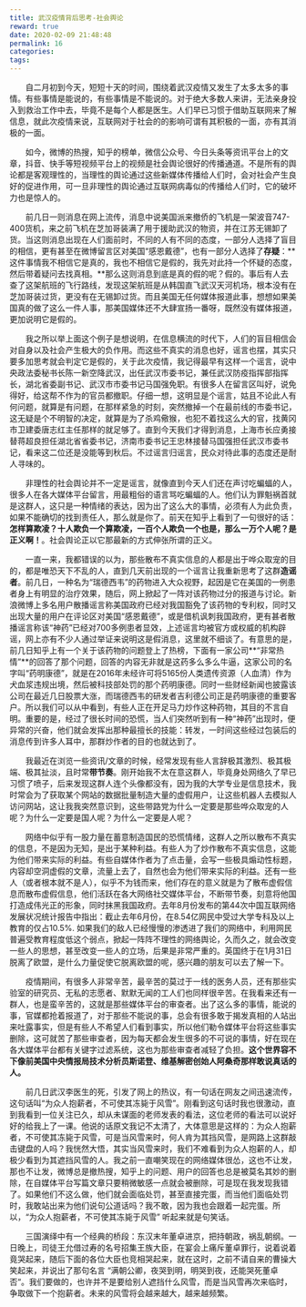 ```yaml
---
title: 武汉疫情背后思考-社会舆论
reward: true
date: 2020-02-09 21:48:48
permalink: 16
categories:
tags:
---
```


　　自二月初到今天，短短十天的时间，围绕着武汉疫情又发生了太多太多的事情。有些事情是能说的，有些事情是不能说的。对于绝大多数人来讲，无法亲身投入到救治工作中去，毕竟不是每个人都是医生。人们早已习惯于借助互联网来了解信息，就此次疫情来说，互联网对于社会的的影响可谓有其积极的一面，亦有其消极的一面。

　　如今，微博的热搜，知乎的榜单，微信公众号、今日头条等资讯平台上的文章，抖音、快手等短视频平台上的视频是社会舆论很好的传播通道。不是所有的舆论都是客观理性的，当理性的舆论通过这些新媒体传播给人们时，会对社会产生良好的促进作用，可一旦非理性的舆论通过互联网病毒似的传播给人们时，它的破坏力也是惊人的。

　　前几日一则消息在网上流传，消息中说美国派来撤侨的飞机是一架波音747-400货机，来之前飞机在芝加哥装满了用于援助武汉的物资，并在江苏无锡卸了货。当这则消息出现在人们面前时，不同的人有不同的态度，一部分人选择了盲目的相信，更有甚至在微博留言区对美国“感恩戴德”，也有一部分人选择了**存疑**：**这件事情我不相信它是真的，我也不相信它是假的，我先对此持一个怀疑的态度，然后带着疑问去找真相。**那么这则消息到底是真的假的呢？假的。事后有人去查了这架航班的飞行路线，发现这架航班是从韩国直飞武汉天河机场，根本没有在芝加哥装过货，更没有在无锡卸过货。而且美国无任何媒体报道此事，想想如果美国真的做了这么一件人事，那美国媒体还不大肆宣扬一番呀，既然没有媒体报道，更加说明它是假的。

　　我之所以举上面这个例子是想说明，在信息横流的时代下，人们的盲目相信会对自身以及社会产生极大的负作用。而这些不真实的消息也好，谣言也摆，其实只要多加思考就会判定它是假的，关于此次疫情，我记得最早有这样一个谣言，说中央政法委秘书长陈一新空降武汉，出任武汉市委书记，兼任武汉防疫指挥部指挥长，湖北省委副书记、武汉市市委书记马国强免职。有很多人在留言区叫好，说免得好，给这帮不作为的官员都撤职。仔细一想，这明显是个谣言，姑且不论此人有何问题，就算是有问题，在那样紧急的时刻，突然撤掉一个在最前线的市委书记，这无疑是个不明智的决定，就算是为了杀鸡儆猴，也犯不着找这么大的官，找黄冈市卫建委唐志红主任那样的就足够了。直到今天我们才得到消息，上海市长应勇接替蒋超良担任湖北省省委书记，济南市委书记王忠林接替马国强担任武汉市委书记，看来这二位还是没能等到秋后。不过谣言归谣言，民众对待此事的态度还是耐人寻味的。

　　非理性的社会舆论并不一定是谣言，就像直到今天人们还在声讨吃蝙蝠的人，很多人在各大媒体平台留言，用最粗俗的语言骂吃蝙蝠的人。他们认为罪魁祸首就是这群人，这只是一种情绪的表达，因为出了这么大的事情，必须有人为此负责，如果不能确切的找到责任人，那么就是你了。前天在知乎上看到了一句很好的话：**怎样算欺凌？十人欺负一个算欺凌，一百个人欺负一个也是，那么一万个人呢？是正义啊！**。社会舆论正以它那最新的方式伸张所谓的正义。

　　一直一来，我都错误的以为，那些散布不真实信息的人都是出于哗众取宠的目的，都是唯恐天下不乱的人，直到几天前出现的一个谣言让我重新思考了这群**造谣者**。前几日，一种名为“瑞德西韦”的药物进入大众视野，起因是它在美国的一例患者身上有明显的治疗效果，随后，网上掀起了一阵对该药物过分的报道与讨论。新浪微博上多名用户散播谣言称美国政府已经对我国豁免了该药物的专利权，同时又出现大量的用户在评论区对美国“感恩戴德”，或是借机讽刺我国政府，更有甚者散播谣言称该“神药”已经对700多例患者显效，上述谣言均被官方或权威的机构辟谣，网上亦有不少人通过举证来说明这是假消息，这里就不细谈了。有意思的是，前几日知乎上有一个关于该药物的问题登上了热榜，下面有一家公司**“非常热情”**的回答了那个问题，回答的内容无非就是这药多么多么牛逼，这家公司的名字叫“药明康德”，就是在2016年未经许可将5165份人类遗传资源（人血清）作为犬血浆违规出境，然后被科技部处罚的那个药明康德。同时一些财经新闻也披露该公司在最近几日股票大涨，而瑞德西韦的研发者吉利德公司正是药明康德的重要客户。所以我们可以从中看到，有些人正在开足马力炒作这种药物，其目的不言自明。重要的是，经过了很长时间的恐慌，当人们突然听到有一种“神药”出现时，便异常的兴奋，他们就会发挥出那种最擅长的技能：转发，一时间这些经过包装后的消息传到许多人耳中，那群炒作者的目的也就达到了。

　　我最近在浏览一些资讯/文章的时候，经常发现有些人言辞极其激烈、极其极端、极其扯淡，且时常**带节奏**。刚开始我不太在意这群人，毕竟身处网络久了早已习惯了喷子，后来发现这群人连个头像都没有，因为我的大学专业是信息技术，我时常会为了获取某个网站的数据批量制造大量的虚假用户，让这些机器人去模拟人访问网站，这让我我突然意识到，这些带路党为什么一定要是那些哗众取宠的人呢？为什么一定要是国人呢？为什么一定要是人呢？

　　网络中似乎有一股力量在蓄意制造国民的恐慌情绪，这群人之所以散布不真实的信息，不是因为无知，是出于某种利益。有些人为了炒作散布不真实信息，这能为他们带来实际的利益。有些自媒体作者为了点击量，会写一些极具煽动性标题，内容却空洞虚假的文章，流量上去了，自然也会为他们带来实际的利益。还有一些人（或者根本就不是人），似乎不为钱而来，他们存在的意义就是为了散布虚假信息而散布虚假信息，他们活跃在各大网络社交媒体平台，不断带节奏，刻意将他国打造成伟光正的形象，同时抹黑我国政府。去年8月份发布的第44次中国互联网络发展状况统计报告中指出：截止去年6月份，在8.54亿网民中受过大学专科及以上教育的仅占10.5%. 如果我们的敌人已经慢慢的渗透进了我们的网络中，利用网民普遍受教育程度低这个弱点，掀起一阵阵不理性的网络舆论，久而久之，就会改变一些人的思想，甚至改变一些人的立场，后果是非常严重的。英国终于在1月31日脱离了欧盟，是什么力量促使它脱离欧盟的呢，感兴趣的朋友可以去了解一下。

　　疫情期间，有很多人非常辛苦，最辛苦的莫过于一线的医务人员，还有那些实验室的研究员、无私的志愿者、默默无闻的工人们也同样很辛苦。在我看来还有一群人，也是蛮辛苦的，这就是那些媒体平台的审查者。出了这么多的事情，能说的事，官媒都抢着报道了，对于那些不能说的事，总会有很多敢于揭发真相的人站出来吐露事实，但是有些人不希望人们看到事实，所以他们勒令媒体平台将这些事实删除，这可就苦了那些审查者，因为每天都会发生很多的不可说的事情，好在现在各大媒体平台都有关键字过滤系统，这也为那些审查者减轻了负担。**这个世界容不下像前美国中央情报局技术分析员斯诺登、维基解密创始人阿桑奇那样敢说真话的人。**

　　前几日武汉李医生的死，引发了网上的热议，有一句话在网友之间迅速流传，这句话叫“为众人抱薪者，不可使其冻毙于风雪”。刚看到这句话时我也很激动，直到我看到一位关注已久，却从未谋面的老师发表的看法，这位老师的看法可以说好好的给我上了一课。他说的话原文我记不太清了，大体意思是这样的：为众人抱薪者，不可使其冻毙于风雪，可是当风雪来时，何人肯为其挡风雪，是网路上这群敲击键盘的人吗？我恍然大悟，其实当风雪来时，我们不难看到为众人抱薪的人，却极少看到为其遮挡风雪的人。我之前一直嘲笑现在的网络媒体很怂，这也不让发，那也不让发，微博总是撤热搜，知乎上的问题、用户的回答也总是被莫名其妙的删除，在自媒体平台写篇文章只要稍微敏感一点就会被删除，可是现在我发现我错了。如果他们不这么做，他们就会面临处罚，甚至直接完蛋，而当他们面临处罚时，我敢站出来为他们说句公道话吗？我不敢，因为我也会跟着一起完蛋。所以，“为众人抱薪者，不可使其冻毙于风雪” 听起来就是句笑话。

　　三国演绎中有一个经典的桥段：东汉末年董卓进京，把持朝政，祸乱朝纲。一日晚上，司徒王允借过寿的名号招集王族大臣，在宴会上痛斥董卓罪行，说着说着竟哭起来，随后下面的各位大臣也竞相哭起来，就在这时，之前不请自来的曹操大笑起来，并说出了那句名言 “满朝公卿，夜哭到明，明哭到夜，还能哭死董卓否“。我们要做的，也许并不是要给别人遮挡什么风雪，而是当风雪再次来临时，争取做下一个抱薪者。未来的风雪将会越来越大，越来越频繁。